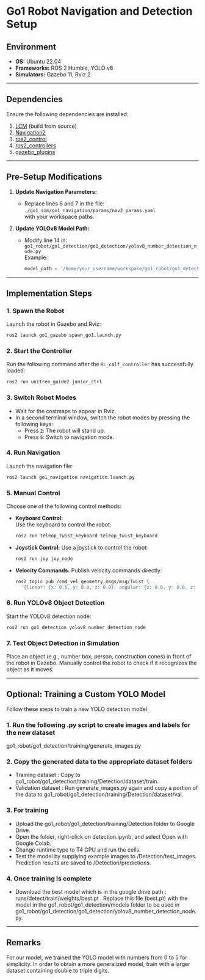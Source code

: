 # **Go1 Robot Navigation and Detection Setup**

## **Environment**
- **OS:** Ubuntu 22.04  
- **Frameworks:** ROS 2 Humble, YOLO v8  
- **Simulators:** Gazebo 11, Rviz 2  

---

## **Dependencies**
Ensure the following dependencies are installed:
1. [LCM](https://lcm-proj.github.io/lcm/) (build from source)  
2. [Navigation2](https://github.com/ros-navigation/navigation2)  
3. [ros2_control](https://github.com/ros-controls/ros2_control)  
4. [ros2_controllers](https://github.com/ros-controls/ros2_controllers)  
5. [gazebo_plugins](https://github.com/ros-simulation/gazebo_ros_pkgs/tree/ros2/gazebo_plugins)  

---

## **Pre-Setup Modifications**
1. **Update Navigation Parameters:**
   - Replace lines 6 and 7 in the file:  
     `./go1_sim/go1_navigation/params/nav2_params.yaml`  
     with your workspace paths.

2. **Update YOLOv8 Model Path:**  
   - Modify line 14 in:  
     `go1_robot/go1_detection/go1_detection/yolov8_number_detection_node.py`  
     Example:  
     ```python
     model_path = '/home/your_username/workspace/go1_robot/go1_detection/models/best.pt'
     ```

---

## **Implementation Steps**

### 1. **Spawn the Robot**
Launch the robot in Gazebo and Rviz:  
```bash
ros2 launch go1_gazebo spawn_go1.launch.py
```
### 2. **Start the Controller**

Run the following command after the `RL_calf_controller` has successfully loaded:  
```bash
ros2 run unitree_guide2 junior_ctrl
```
### 3. **Switch Robot Modes**

- Wait for the costmaps to appear in Rviz.
- In a second terminal window, switch the robot modes by pressing the following keys:
  - Press `2`: The robot will stand up.
  - Press `5`: Switch to navigation mode.

### 4. **Run Navigation**

Launch the navigation file:  
```bash
ros2 launch go1_navigation navigation.launch.py
```

### 5. **Manual Control**

Choose one of the following control methods:

- **Keyboard Control:**  
  Use the keyboard to control the robot:  
  ```bash
  ros2 run teleop_twist_keyboard teleop_twist_keyboard
  ``` 
- **Joystick Control:**
  Use a joystick to control the robot:
  ```bash
  ros2 run joy joy_node
  ```
- **Velocity Commands:**
  Publish velocity commands directly:
  ```bash
  ros2 topic pub /cmd_vel geometry_msgs/msg/Twist \
    '{linear: {x: 0.5, y: 0.0, z: 0.0}, angular: {x: 0.0, y: 0.0, z: 0.0}}' -r 10 
  ```
### 6. **Run YOLOv8 Object Detection**

Start the YOLOv8 detection node:
```bash
ros2 run go1_detection yolov8_number_detection_node
```
### 7. **Test Object Detection in Simulation**

Place an object (e.g., number box, person, construction cones) in front of the robot in Gazebo.
Manually control the robot to check if it recognizes the object as it moves.

--- 
## **Optional: Training a Custom YOLO Model**

Follow these steps to train a new YOLO detection model:

### 1. **Run the following .py script to create images and labels for the new dataset**
   go1_robot/go1_detection/training/generate_images.py

### 2. **Copy the generated data to the appropriate dataset folders**
   - Training dataset : Copy to go1_robot/go1_detection/training/Detection/dataset/train.
   - Validation dataset : Run generate_images.py again and copy a portion of the data to go1_robot/go1_detection/training/Detection/dataset/val.

### 3. **For training**
   - Upload the go1_robot/go1_detection/training/Detection folder to Google Drive.
   - Open the folder, right-click on detection.ipynb, and select Open with Google Colab.
   - Change runtime type to T4 GPU and run the cells.
   - Test the model by supplying example images to /Detection/test_images. Prediction results are saved to /Detection/predictions. 

### 4. **Once training is complete**
   - Download the best model which is in the google drive path : runs/detect/train/weights/best.pt . Replace this file (best.pt) with the model in the go1_robot/go1_detection/models folder to be used in go1_robot/go1_detection/go1_detection/yolov8_number_detection_node.py.

--- 
## **Remarks**
For our model, we trained the YOLO model with numbers from 0 to 5 for simplicity.
In order to obtain a more generalized model, train with a larger dataset containing double to triple digits.


